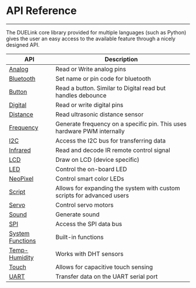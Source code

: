 # API Reference

---


The DUELink core library provided for multiple languages (such as Python) gives the user an easy access to the available feature through a nicely designed API.

| API       | Description          |
| --- |---|
| [Analog](analog.md)	| Read or Write analog pins |
| [Bluetooth](bluetooth.md)	| Set name or pin code for bluetooth |
| [Button](button.md)	| Read a button. Similar to Digital read but handles debounce |
| [Digital](digital.md) | Read or write digital pins |
| [Distance](distance.md) | Read ultrasonic distance sensor |
| [Frequency](frequency.md) | Generate frequency on a specific pin. This uses hardware PWM internally|
| [I2C](i2c.md)			| Access the I2C bus for transferring data |
| [Infrared](infrared.md) | Read and decode IR remote control signal |
| [LCD](lcd.md)			| Draw on LCD (device specific) |
| [LED](led.md)			| Control the on-board LED |
| [NeoPixel](neopixel.md) | Control smart color LEDs |
| [Script](script.md) | Allows for expanding the system with custom scripts for advanced users |
| [Servo](servo.md)		| Control servo motors |
| [Sound](sound.md)		| Generate sound |
| [SPI](spi.md)			| Access the SPI data bus |
| [System Functions](systemfunctions.md) | Built-in functions |
| [Temp-Humidity](temp-humidity.md) | Works with DHT sensors |
| [Touch](touch.md)		| Allows for capacitive touch sensing |
| [UART](uart.md)		| Transfer data on the UART serial port |

